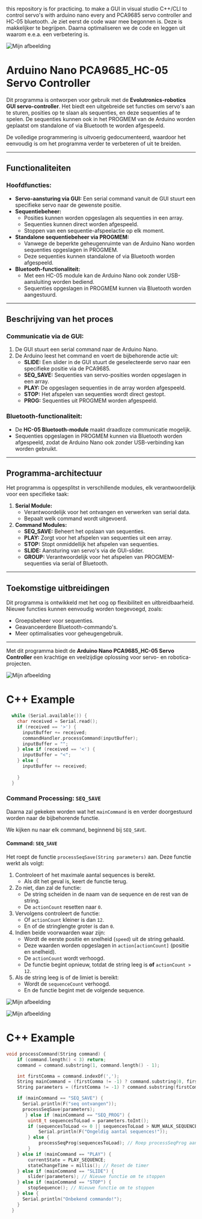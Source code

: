 
this repository is for practicing.
to make a GUI in visual studio  C++/CLI to control servo's with arduino nano every and PCA9685 servo controller and HC-05 bluetooth.
Je ziet eerst de code waar mee begonnen is. Deze is makkelijker te begrijpen.
Daarna optimaliseren we de code en leggen uit waarom e.e.a. een verbetering is.

![Mijn afbeelding](evolutronix.png)


# Arduino Nano PCA9685_HC-05 Servo Controller

Dit programma is ontworpen voor gebruik met de **Evolutronics-robotics GUI servo-controller**. Het biedt een uitgebreide set functies om servo's aan te sturen, posities op te slaan als sequenties, en deze sequenties af te spelen. De sequenties kunnen ook in het PROGMEM van de Arduino worden geplaatst om standalone of via Bluetooth te worden afgespeeld. 

De volledige programmering is uitvoerig gedocumenteerd, waardoor het eenvoudig is om het programma verder te verbeteren of uit te breiden.

---

## Functionaliteiten

### Hoofdfuncties:
- **Servo-aansturing via GUI:** 
  Een serial command vanuit de GUI stuurt een specifieke servo naar de gewenste positie.
- **Sequentiebeheer:**
  - Posities kunnen worden opgeslagen als sequenties in een array.
  - Sequenties kunnen direct worden afgespeeld.
  - Stoppen van een sequentie-afspeelactie op elk moment.
- **Standalone sequentiebeheer via PROGMEM:**
  - Vanwege de beperkte geheugenruimte van de Arduino Nano worden sequenties opgeslagen in PROGMEM.
  - Deze sequenties kunnen standalone of via Bluetooth worden afgespeeld.
- **Bluetooth-functionaliteit:**
  - Met een HC-05 module kan de Arduino Nano ook zonder USB-aansluiting worden bediend.
  - Sequenties opgeslagen in PROGMEM kunnen via Bluetooth worden aangestuurd.

---

## Beschrijving van het proces

### Communicatie via de GUI:
1. De GUI stuurt een serial command naar de Arduino Nano.
2. De Arduino leest het command en voert de bijbehorende actie uit:
   - **SLIDE:** Een slider in de GUI stuurt de geselecteerde servo naar een specifieke positie via de PCA9685.
   - **SEQ_SAVE:** Sequenties van servo-posities worden opgeslagen in een array.
   - **PLAY:** De opgeslagen sequenties in de array worden afgespeeld.
   - **STOP:** Het afspelen van sequenties wordt direct gestopt.
   - **PROG:** Sequenties uit PROGMEM worden afgespeeld.

### Bluetooth-functionaliteit:
- De **HC-05 Bluetooth-module** maakt draadloze communicatie mogelijk.
- Sequenties opgeslagen in PROGMEM kunnen via Bluetooth worden afgespeeld, zodat de Arduino Nano ook zonder USB-verbinding kan worden gebruikt.

---

## Programma-architectuur

Het programma is opgesplitst in verschillende modules, elk verantwoordelijk voor een specifieke taak:

1. **Serial Module:**
   - Verantwoordelijk voor het ontvangen en verwerken van serial data.
   - Bepaalt welk command wordt uitgevoerd.
2. **Command Modules:**
   - **SEQ_SAVE:** Beheert het opslaan van sequenties.
   - **PLAY:** Zorgt voor het afspelen van sequenties uit een array.
   - **STOP:** Stopt onmiddellijk het afspelen van sequenties.
   - **SLIDE:** Aansturing van servo's via de GUI-slider.
   - **GROUP:** Verantwoordelijk voor het afspelen van PROGMEM-sequenties via serial of Bluetooth.

---

## Toekomstige uitbreidingen

Dit programma is ontwikkeld met het oog op flexibiliteit en uitbreidbaarheid. Nieuwe functies kunnen eenvoudig worden toegevoegd, zoals:
- Groepsbeheer voor sequenties.
- Geavanceerdere Bluetooth-commando's.
- Meer optimalisaties voor geheugengebruik.

---

Met dit programma biedt de **Arduino Nano PCA9685_HC-05 Servo Controller** een krachtige en veelzijdige oplossing voor servo- en robotica-projecten.

![Mijn afbeelding](flow_serial.png)

# C++ Example

```cpp
  while (Serial.available()) {
    char received = Serial.read();
    if (received == '>') {
      inputBuffer += received;
      commandHandler.processCommand(inputBuffer);
      inputBuffer = "";
    } else if (received == '<') {
      inputBuffer = "<";
    } else {
      inputBuffer += received;
      
    }
  }

```

### Command Processing: `SEQ_SAVE`

Daarna zal gekeken worden wat het `mainCommand` is en verder doorgestuurd worden naar de bijbehorende functie.

We kijken nu naar elk command, beginnend bij `SEQ_SAVE`.

#### Command: `SEQ_SAVE`

Het roept de functie `processSeqSave(String parameters)` aan. Deze functie werkt als volgt:

1. Controleert of het maximale aantal sequences is bereikt.  
   - Als dit het geval is, keert de functie terug.
2. Zo niet, dan zal de functie:
   - De string scheiden in de naam van de sequence en de rest van de string.
   - De `actionCount` resetten naar `0`.
3. Vervolgens controleert de functie:
   - Of `actionCount` kleiner is dan `12`.
   - En of de stringlengte groter is dan `0`.
4. Indien beide voorwaarden waar zijn:
   - Wordt de eerste positie en snelheid (`speed`) uit de string gehaald.
   - Deze waarden worden opgeslagen in `action[actionCount]` (positie en snelheid).
   - De `actionCount` wordt verhoogd.
   - De functie begint opnieuw, totdat de string leeg is **of** `actionCount > 12`.
5. Als de string leeg is of de limiet is bereikt:
   - Wordt de `sequenceCount` verhoogd.
   - En de functie begint met de volgende sequence.



![Mijn afbeelding](flow_command_a.png)

![Mijn afbeelding](flow_command_b.png)

# C++ Example

```cpp
void processCommand(String command) {
    if (command.length() < 3) return;
    command = command.substring(1, command.length() - 1);

    int firstComma = command.indexOf(',');
    String mainCommand = (firstComma != -1) ? command.substring(0, firstComma) : command;
    String parameters = (firstComma != -1) ? command.substring(firstComma + 1) : "";

    if (mainCommand == "SEQ_SAVE") {
      Serial.println(F("seq ontvangen"));
      processSeqSave(parameters);
       } else if (mainCommand == "SEQ_PROG") {
        uint8_t sequencesToLoad = parameters.toInt();
        if (sequencesToLoad <= 0 || sequencesToLoad > NUM_WALK_SEQUENCES) {
            Serial.println(F("Ongeldig aantal sequences!"));
        } else {
            processSeqProg(sequencesToLoad); // Roep processSeqProg aan
        }
    } else if (mainCommand == "PLAY") {
        currentState = PLAY_SEQUENCE;
        stateChangeTime = millis(); // Reset de timer
    } else if (mainCommand == "SLIDE") {
        slider(parameters); // Nieuwe functie om te stoppen      
    } else if (mainCommand == "STOP") {
        stopSequence(); // Nieuwe functie om te stoppen  
    } else {
      Serial.println("Onbekend commando!");
    }
  }


```



